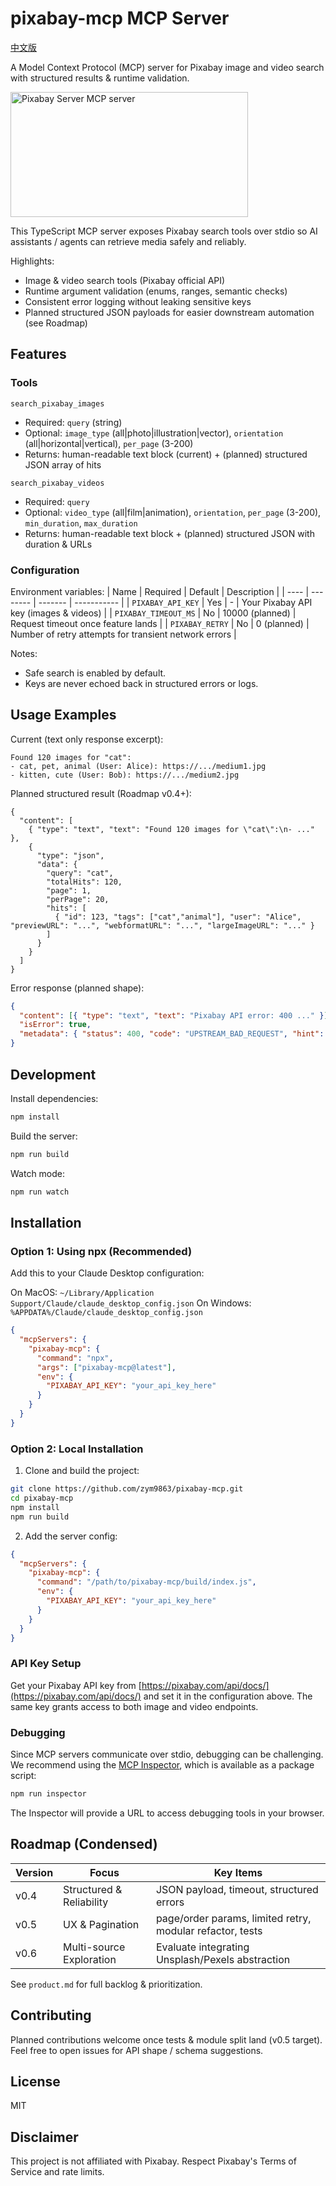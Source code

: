 # pixabay-mcp MCP Server

[中文版](README_zh.md)

A Model Context Protocol (MCP) server for Pixabay image and video search with structured results & runtime validation.

<a href="https://glama.ai/mcp/servers/@zym9863/pixabay-mcp">
  <img width="380" height="200" src="https://glama.ai/mcp/servers/@zym9863/pixabay-mcp/badge" alt="Pixabay Server MCP server" />
</a>

This TypeScript MCP server exposes Pixabay search tools over stdio so AI assistants / agents can retrieve media safely and reliably.

Highlights:
- Image & video search tools (Pixabay official API)
- Runtime argument validation (enums, ranges, semantic checks)
- Consistent error logging without leaking sensitive keys
- Planned structured JSON payloads for easier downstream automation (see Roadmap)

## Features

### Tools
`search_pixabay_images`
  - Required: `query` (string)
  - Optional: `image_type` (all|photo|illustration|vector), `orientation` (all|horizontal|vertical), `per_page` (3-200)
  - Returns: human-readable text block (current) + (planned) structured JSON array of hits

`search_pixabay_videos`
  - Required: `query`
  - Optional: `video_type` (all|film|animation), `orientation`, `per_page` (3-200), `min_duration`, `max_duration`
  - Returns: human-readable text block + (planned) structured JSON with duration & URLs

### Configuration
Environment variables:
| Name | Required | Default | Description |
| ---- | -------- | ------- | ----------- |
| `PIXABAY_API_KEY` | Yes | - | Your Pixabay API key (images & videos) |
| `PIXABAY_TIMEOUT_MS` | No | 10000 (planned) | Request timeout once feature lands |
| `PIXABAY_RETRY` | No | 0 (planned) | Number of retry attempts for transient network errors |

Notes:
- Safe search is enabled by default.
- Keys are never echoed back in structured errors or logs.

## Usage Examples

Current (text only response excerpt):
```
Found 120 images for "cat":
- cat, pet, animal (User: Alice): https://.../medium1.jpg
- kitten, cute (User: Bob): https://.../medium2.jpg
```

Planned structured result (Roadmap v0.4+):
```jsonc
{
  "content": [
    { "type": "text", "text": "Found 120 images for \"cat\":\n- ..." },
    {
      "type": "json",
      "data": {
        "query": "cat",
        "totalHits": 120,
        "page": 1,
        "perPage": 20,
        "hits": [
          { "id": 123, "tags": ["cat","animal"], "user": "Alice", "previewURL": "...", "webformatURL": "...", "largeImageURL": "..." }
        ]
      }
    }
  ]
}
```

Error response (planned shape):
```json
{
  "content": [{ "type": "text", "text": "Pixabay API error: 400 ..." }],
  "isError": true,
  "metadata": { "status": 400, "code": "UPSTREAM_BAD_REQUEST", "hint": "Check API key or parameters" }
}
```

## Development

Install dependencies:
```bash
npm install
```

Build the server:
```bash
npm run build
```

Watch mode:
```bash
npm run watch
```

## Installation

### Option 1: Using npx (Recommended)

Add this to your Claude Desktop configuration:

On MacOS: `~/Library/Application Support/Claude/claude_desktop_config.json`
On Windows: `%APPDATA%/Claude/claude_desktop_config.json`

```json
{
  "mcpServers": {
    "pixabay-mcp": {
      "command": "npx",
      "args": ["pixabay-mcp@latest"],
      "env": {
        "PIXABAY_API_KEY": "your_api_key_here"
      }
    }
  }
}
```

### Option 2: Local Installation

1. Clone and build the project:

```bash
git clone https://github.com/zym9863/pixabay-mcp.git
cd pixabay-mcp
npm install
npm run build
```

2. Add the server config:

```json
{
  "mcpServers": {
    "pixabay-mcp": {
      "command": "/path/to/pixabay-mcp/build/index.js",
      "env": {
        "PIXABAY_API_KEY": "your_api_key_here"
      }
    }
  }
}
```

### API Key Setup

Get your Pixabay API key from [https://pixabay.com/api/docs/](https://pixabay.com/api/docs/) and set it in the configuration above. The same key grants access to both image and video endpoints.

### Debugging

Since MCP servers communicate over stdio, debugging can be challenging. We recommend using the [MCP Inspector](https://github.com/modelcontextprotocol/inspector), which is available as a package script:

```bash
npm run inspector
```

The Inspector will provide a URL to access debugging tools in your browser.

## Roadmap (Condensed)
| Version | Focus | Key Items |
| ------- | ----- | --------- |
| v0.4 | Structured & Reliability | JSON payload, timeout, structured errors |
| v0.5 | UX & Pagination | page/order params, limited retry, modular refactor, tests |
| v0.6 | Multi-source Exploration | Evaluate integrating Unsplash/Pexels abstraction |

See `product.md` for full backlog & prioritization.

## Contributing
Planned contributions welcome once tests & module split land (v0.5 target). Feel free to open issues for API shape / schema suggestions.

## License
MIT

## Disclaimer
This project is not affiliated with Pixabay. Respect Pixabay's Terms of Service and rate limits.
